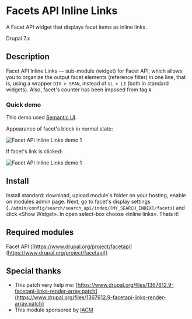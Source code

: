 # Facets API Inline Links
A Facet API widget that displays facet items as inline links.

Drupal 7.x

## Description

Facet API Inline Links — sub-module (widget) for Facet API, which allows you to organize the output facet elements (reference filter) in one line, that is, using a wrapper ``DIV > SPAN``, instead of ``UL > LI`` (both in standard widgets). Also, facet's counter has been imposed from tag ``A``.

### Quick demo

This demo used [Semantic UI](https://github.com/Semantic-Org/Semantic-UI).

Appearance of facet's block in normal state:

![Facet API Inline Links demo 1](http://dru.io/sites/default/files/user-images/2015-09/1108/facetapi-inline-links-1.png)

If facet's link is clicked:

![Facet API Inline Links demo 1](http://dru.io/sites/default/files/user-images/2015-09/1108/facetapi-inline-links-2.png)

## Install

Install standard: download, upload module's folder on your hosting, enable on modules admin page. Next, go to facet's display settings (``./admin/config/search/search_api/index/[MY_SEARCH_INDEX]/facets``) and click «Show Widget». In open select-box choose «Inline links». Thats it!

## Required modules

Facet API ([https://www.drupal.org/project/facetapi](https://www.drupal.org/project/facetapi))

## Special thanks

* This patch very help me: [https://www.drupal.org/files/1367612.9-facetapi-links-render-array.patch](https://www.drupal.org/files/1367612.9-facetapi-links-render-array.patch)
* This module sponsored by [IACM](http://iacm.ru)
